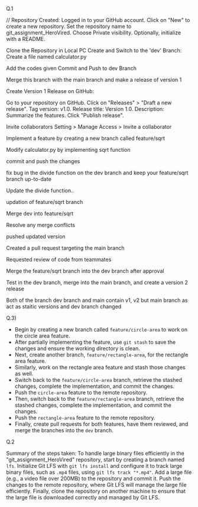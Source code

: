 Q.1

// Repository Created:
Logged in to your GitHub account.
Click on "New" to create a new repository.
Set the repository name to git_assignment_HeroVired.
Choose Private visibility.
Optionally, initialize with a README.

Clone the Repository in Local PC
Create and Switch to the 'dev' Branch:
Create a file named calculator.py

Add the codes given 
Commit and Push to dev Branch

Merge this branch with the main branch and make a release of version 1 

Create Version 1 Release on GitHub:

Go to your repository on GitHub.
Click on "Releases" > "Draft a new release".
Tag version: v1.0.
Release title: Version 1.0.
Description: Summarize the features.
Click "Publish release".

Invite collaborators
Setting > Manage Access > Invite a collaborator 

Implement a feature by creating a new branch called feature/sqrt

Modify calculator.py by implementing sqrt function

commit and push the changes

fix bug in the divide function on the dev branch and keep your feature/sqrt branch up-to-date

Update the divide function.. 

updation of feature/sqrt branch

Merge dev into feature/sqrt

Resolve any merge conflicts

pushed updated version

Created a pull request targeting the main branch

Requested review of code from teammates

Merge the feature/sqrt branch into the dev branch after approval

Test in the dev branch, merge into the main branch, and create a version 2 release

Both of the branch dev branch and main contain v1, v2 but main branch as act as staitic versions and dev branch changed 


Q.3)


- Begin by creating a new branch called `feature/circle-area` to work on the circle area feature.
- After partially implementing the feature, use `git stash` to save the changes and ensure the working directory is clean.
- Next, create another branch, `feature/rectangle-area`, for the rectangle area feature.
- Similarly, work on the rectangle area feature and stash those changes as well.
- Switch back to the `feature/circle-area` branch, retrieve the stashed changes, complete the implementation, and commit the changes.
- Push the `circle-area` feature to the remote repository.
- Then, switch back to the `feature/rectangle-area` branch, retrieve the stashed changes, complete the implementation, and commit the changes.
- Push the `rectangle-area` feature to the remote repository.
- Finally, create pull requests for both features, have them reviewed, and merge the branches into the `dev` branch.


Q.2

Summary of the steps taken:
To handle large binary files efficiently in the "git_assignment_HeroVired" repository, 
start by creating a branch named `lfs`. Initialize Git LFS with `git lfs install` and 
configure it to track large binary files, such as `.mp4` files, using `git lfs track "*.mp4"`. 
Add a large file (e.g., a video file over 200MB) to the repository and commit it. 
Push the changes to the remote repository, where Git LFS will manage the large file efficiently. 
Finally, clone the repository on another machine to ensure that the large file is downloaded correctly and managed by Git LFS.
